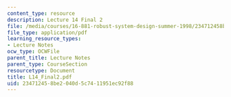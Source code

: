 ```yaml
---
content_type: resource
description: Lecture 14 Final 2
file: /media/courses/16-881-robust-system-design-summer-1998/234712458be2040d5c7411951ec92f88_L14_Final2.pdf
file_type: application/pdf
learning_resource_types:
- Lecture Notes
ocw_type: OCWFile
parent_title: Lecture Notes
parent_type: CourseSection
resourcetype: Document
title: L14_Final2.pdf
uid: 23471245-8be2-040d-5c74-11951ec92f88
---
```

